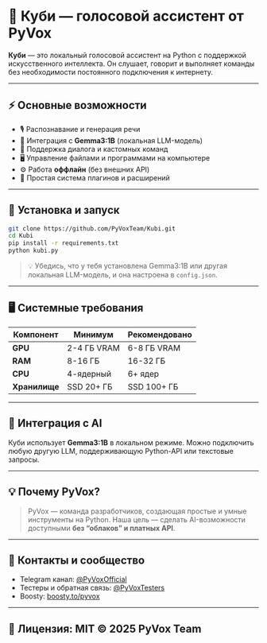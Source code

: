 # 🎤 Куби — голосовой ассистент от **PyVox**

**Куби** — это локальный голосовой ассистент на Python с поддержкой искусственного интеллекта.
Он слушает, говорит и выполняет команды без необходимости постоянного подключения к интернету.

---

## ⚡ Основные возможности

* 🎙️ Распознавание и генерация речи
* 🧠 Интеграция с **Gemma3:1B** (локальная LLM-модель)
* 💬 Поддержка диалога и кастомных команд
* 🖥️ Управление файлами и программами на компьютере
* ⚙️ Работа **оффлайн** (без внешних API)
* 🧩 Простая система плагинов и расширений

---

## 🚀 Установка и запуск

```bash
git clone https://github.com/PyVoxTeam/Kubi.git
cd Kubi
pip install -r requirements.txt
python kubi.py
```

> 💡 Убедись, что у тебя установлена Gemma3:1B или другая локальная LLM-модель, и она настроена в `config.json`.

---

## 🖥️ Системные требования

| Компонент     | Минимум     | Рекомендовано |
| ------------- | ----------- | ------------- |
| **GPU**       | 2-4 ГБ VRAM | 6-8 ГБ VRAM   |
| **RAM**       | 8-16 ГБ     | 16-32 ГБ      |
| **CPU**       | 4-ядерный   | 6+ ядер       |
| **Хранилище** | SSD 20+ ГБ  | SSD 100+ ГБ   |

---

## 🧩 Интеграция с AI

Куби использует **Gemma3:1B** в локальном режиме.
Можно подключить любую другую LLM, поддерживающую Python-API или текстовые запросы.

---

## 💡 Почему PyVox?

> PyVox — команда разработчиков, создающая простые и умные инструменты на Python.
> Наша цель — сделать AI-возможности доступными **без “облаков” и платных API**.

---

## 💬 Контакты и сообщество

* Telegram канал: [@PyVoxOfficial](https://t.me/pyvoxofficial)
* Тестеры и обратная связь: [@PyVoxTesters](https://t.me/pyvox_testers)
* Boosty: [boosty.to/pyvox](https://boosty.to/pyvox)

---

📄 Лицензия: MIT
© 2025 PyVox Team
---
